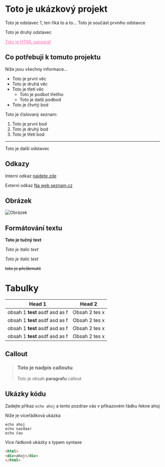 # Toto je ukázkový projekt

Toto je odstavec 1, ten říká to a to...
Toto je součást prvního odstavce

Toto je druhý odstavec

<p style="text-decoration:underline;color: hotpink ">Toto je HTML paragraf</p>

## Co potřebuji k tomuto projektu

Níže jsou všechny informace...

- Toto je první věc
- Toto je druhá věc
- Toto je třetí věc
    - Toto je podbot třetího
    - Toto je další podbod
- Toto je čtvrtý bod

Toto je číslovaný seznam:

1. Toto je první bod
2. Toto je druhý bod
3. Toto je třetí bod

---

Toto je další odstavec

## Odkazy

Interní odkaz [najdete zde](array-loops.py)

Externí odkaz [Na web seznam.cz](https://seznam.cz)

## Obrázek

![Obrázek](https://www.eshop-detskysvet.cz/fotky41611/fotos/_vyr_10013848_sladka-zebra-cerna.jpg)

## Formátování textu

**Toto je tučný text**

*Toto je italic text*

_Toto je italic text_

~~toto je přeškrnuté~~

# Tabulky

| Head 1                         | Head 2        |
|--------------------------------|---------------|
| obsah 1 **test** asdf asd as f | Obsah 2 tes x |
| obsah 1 **test** asdf asd as f | Obsah 2 tes x |
| obsah 1 **test** asdf asd as f | Obsah 2 tes x |
| obsah 1 **test** asdf asd as f | Obsah 2 tes x |

## Callout

> ### Toto je nadpis calloutu
> 
> Toto je obsah **paragrafu** callout

## Ukázky kódu

Zadejte příkaz `echo ahoj` a tento
pozdrav vás v příkazovém řádku  řekne ahoj

Níže je víceřádková ukázka

```
echo ahoj
echo nazdaar
echo čau
```

Více řádkové ukázky s typem syntaxe

```html
<html>
<div>ahoj</div>
</html>
```